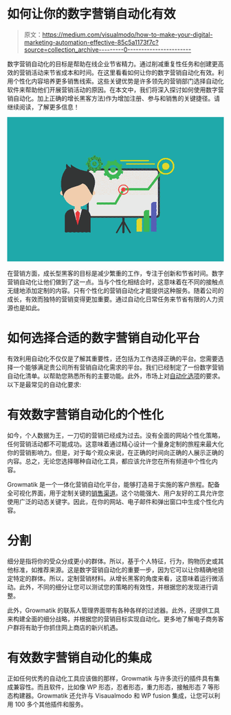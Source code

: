 # 如何让你的数字营销自动化有效

> 原文：<https://medium.com/visualmodo/how-to-make-your-digital-marketing-automation-effective-85c5a1173f7c?source=collection_archive---------0----------------------->

数字营销自动化的目标是帮助在线企业节省精力。通过削减重复性任务和创建更高效的营销活动来节省成本和时间。在这里看看如何让你的数字营销自动化有效。利用个性化内容培养更多销售线索。这些关键优势是许多领先的营销部门选择自动化软件来帮助他们开展营销活动的原因。在本文中，我们将深入探讨如何使用数字营销自动化。加上正确的增长黑客方法)作为增加注册、参与和销售的关键捷径。请继续阅读，了解更多信息！

![](img/d9b8c7b8ac65e2fb95944aa387aa5301.png)

在营销方面，成长型黑客的目标是减少繁重的工作，专注于创新和节省时间。数字营销自动化让他们做到了这一点。当与个性化相结合时，这意味着在不同的接触点无缝地添加定制的内容。只有个性化的营销自动化才能提供这种服务。随着公司的成长，有效而独特的营销变得更加重要。通过自动化日常任务来节省有限的人力资源也是如此。

# 如何选择合适的数字营销自动化平台

有效利用自动化不仅仅是了解其重要性，还包括为工作选择正确的平台。您需要选择一个能够满足贵公司所有营销自动化需求的平台。我们已经制定了一份数字营销自动化清单。以帮助您熟悉所有的主要功能。此外，市场上对[自动化选项](https://expo.ooo/)的要求。以下是最常见的自动化要求:

# 有效数字营销自动化的个性化

如今，个人数据为王，一刀切的营销已经成为过去。没有全面的网站个性化策略，任何营销活动都不可能成功。这意味着通过精心设计一个量身定制的旅程来最大化你的营销影响力。但是，对于每个观众来说，在正确的时间向正确的人展示正确的内容。总之，无论您选择哪种自动化工具，都应该允许您在所有频道中个性化内容。

Growmatik 是一个一体化营销自动化平台，能够打造易于实施的客户旅程。配备全可视化界面，用于定制关键的[销售渠道](https://visualmodo.com/how-does-marketing-automation-software-help-your-business/)。这个功能强大、用户友好的工具允许您使用广泛的动态关键字。因此，在你的网站、电子邮件和弹出窗口中生成个性化内容。

# 分割

细分是指将你的受众分成更小的群体。所以，基于个人特征，行为，购物历史或其他标准，如推荐来源。这是数字营销自动化的重要一步，因为它可以让你精确地锁定特定的群体。所以，定制营销材料。从增长黑客的角度来看，这意味着运行微活动。此外，不同的细分让您可以测试您的策略的有效性，并根据您的发现进行调整。

此外，Growmatik 的联系人管理界面带有各种各样的过滤器。此外，还提供工具来构建全面的细分战略，并根据您的营销目标实现自动化。更多地了解电子商务客户群将有助于你抓住网上商店的新兴机遇。

# 有效数字营销自动化的集成

正如任何优秀的自动化工具应该做的那样，Growmatik 与许多流行的插件具有集成兼容性。而且软件，比如像 WP 形态，忍者形态，重力形态，接触形态 7 等形态构建器。Growmatik 还允许与 Visaualmodo 和 WP fusion 集成，让您可以利用 100 多个其他插件和服务。